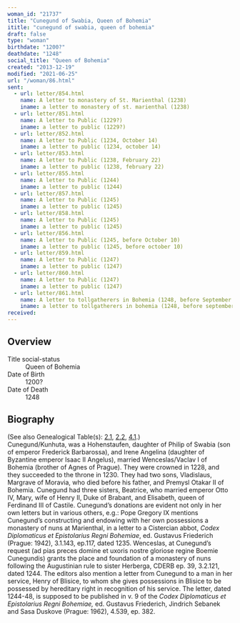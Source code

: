 ```yaml
---
woman_id: "21737"
title: "Cunegund of Swabia, Queen of Bohemia"
ititle: "cunegund of swabia, queen of bohemia"
draft: false
type: "woman"
birthdate: "1200?"
deathdate: "1248"
social_title: "Queen of Bohemia"
created: "2013-12-19"
modified: "2021-06-25"
url: "/woman/86.html"
sent:
  - url: letter/854.html
    name: A letter to monastery of St. Marienthal (1238)
    iname: a letter to monastery of st. marienthal (1238)
  - url: letter/851.html
    name: A letter to Public (1229?)
    iname: a letter to public (1229?)
  - url: letter/852.html
    name: A letter to Public (1234, October 14)
    iname: a letter to public (1234, october 14)
  - url: letter/853.html
    name: A letter to Public (1238, February 22)
    iname: a letter to public (1238, february 22)
  - url: letter/855.html
    name: A letter to Public (1244)
    iname: a letter to public (1244)
  - url: letter/857.html
    name: A letter to Public (1245)
    iname: a letter to public (1245)
  - url: letter/858.html
    name: A letter to Public (1245)
    iname: a letter to public (1245)
  - url: letter/856.html
    name: A letter to Public (1245, before October 10)
    iname: a letter to public (1245, before october 10)
  - url: letter/859.html
    name: A letter to Public (1247)
    iname: a letter to public (1247)
  - url: letter/860.html
    name: A letter to Public (1247)
    iname: a letter to public (1247)
  - url: letter/861.html
    name: A letter to tollgatherers in Bohemia (1248, before September 13)
    iname: a letter to tollgatherers in bohemia (1248, before september 13)
received:
---
```

<h2 class="mt-4">Overview</h2><dt>Title social-status</dt><dd>Queen of Bohemia</dd><dt>Date of Birth</dt><dd>1200?</dd><dt>Date of Death</dt><dd>1248</dd><h2 class="mt-4">Biography</h2><p>(See also Genealogical Table(s): <a href="https://epistolae.ctl.columbia.edu/content/genealogy-conrad#n86">2.1</a>, <a href="https://epistolae.ctl.columbia.edu/content/genealogy-mieszko#n86">2.2</a>, <a href="https://epistolae.ctl.columbia.edu/content/genealogy-adelaide#n86">4.1</a>.)<br>Cunegund/Kunhuta, was a Hohenstaufen, daughter of Philip of Swabia (son of emperor Frederick Barbarossa), and Irene Angelina (daughter of Byzantine emperor Isaac II Angelus), married Wenceslas/Vaclav I of Bohemia (brother of Agnes of Prague). They were crowned in 1228, and they succeeded to the throne in 1230. They had two sons, Vladislaus, Margrave of Moravia, who died before his father, and Premysl Otakar II of Bohemia. Cunegund had three sisters, Beatrice, who married emperor Otto IV, Mary, wife of Henry II, Duke of Brabant, and Elisabeth, queen of Ferdinand III of Castile. Cunegund’s donations are evident not only in her own letters but in various others, e.g.: Pope Gregory IX mentions Cunegund’s constructing and endowing with her own possessions a monastery of nuns at Marienthal, in a letter to a Cistercian abbot, <em>Codex Diplomaticus et Epistolarius Regni Bohemiae</em>, ed. Gustavus Friederich (Prague: 1942), 3.1.143, ep.117, dated 1235. Wenceslas, at Cunegund’s request (ad pias preces domine et uxoris nostre gloriose regine Boemie Cunegundis) grants the place and foundation of a monastery of nuns following the Augustinian rule to sister Herberga, CDERB ep. 39, 3.2.121, dated 1244. The editors also mention a letter from Cunegund to a man in her service, Henry of Blisice, to whom she gives possessions in Blisice to be possessed by hereditary right in recognition of his service. The letter, dated 1244-48, is supposed to be published in v. 9 of the <em>Codex Diplomaticus et Epistolarius Regni Bohemiae,</em> ed. Gustavus Friederich, Jindrich Sebanek and Sasa Duskove (Prague: 1962), 4.539, ep. 382.</p>